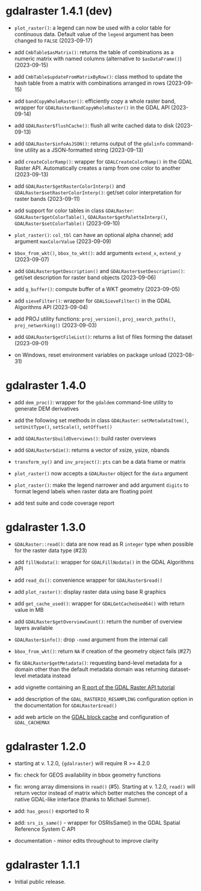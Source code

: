 # gdalraster 1.4.1 (dev)

* `plot_raster()`: a legend can now be used with a color table for continuous data. Default value of the `legend` argument has been changed to `FALSE` (2023-09-17)

* add `CmbTable$asMatrix()`: returns the table of combinations as a numeric matrix with named columns (alternative to `$asDataFrame()`) (2023-09-15)

* add `CmbTable$updateFromMatrixByRow()`: class method to update the hash table from a matrix with combinations arranged in rows (2023-09-15)

* add `bandCopyWholeRaster()`: efficiently copy a whole raster band, wrapper for `GDALRasterBandCopyWholeRaster()` in the GDAL API (2023-09-14)

* add `GDALRaster$flushCache()`: flush all write cached data to disk (2023-09-13)

* add `GDALRaster$infoAsJSON()`: returns output of the `gdalinfo` command-line utility as a JSON-formatted string (2023-09-13)

* add `createColorRamp()`: wrapper for `GDALCreateColorRamp()` in the GDAL Raster API. Automatically creates a ramp from one color to another (2023-09-13)

* add `GDALRaster$getRasterColorInterp()` and `GDALRaster$setRasterColorInterp()`: get/set color interpretation for raster bands (2023-09-11)

* add support for color tables in class `GDALRaster`: `GDALRaster$getColorTable()`, `GDALRaster$getPaletteInterp()`, `GDALRaster$setColorTable()` (2023-09-10)

* `plot_raster()`: `col_tbl` can have an optional alpha channel; add argument `maxColorValue` (2023-09-09)

* `bbox_from_wkt()`, `bbox_to_wkt()`: add arguments `extend_x`, `extend_y` (2023-09-07)

* add `GDALRaster$getDescription()` and `GDALRaster$setDescription()`: get/set description for raster band objects (2023-09-06)

* add `g_buffer()`: compute buffer of a WKT geometry (2023-09-05)

* add `sieveFilter()`: wrapper for `GDALSieveFilter()` in the GDAL Algorithms API (2023-09-04)

* add PROJ utility functions: `proj_version()`, `proj_search_paths()`, `proj_networking()` (2023-09-03)

* add `GDALRaster$getFileList()`: returns a list of files forming the dataset (2023-09-01)

* on Windows, reset environment variables on package unload (2023-08-31)

# gdalraster 1.4.0

* add `dem_proc()`: wrapper for the `gdaldem` command-line utility to generate DEM derivatives

* add the following set methods in class `GDALRaster`: `setMetadataItem()`, `setUnitType()`, `setScale()`, `setOffset()`

* add `GDALRaster$buildOverviews()`: build raster overviews

* add `GDALRaster$dim()`: returns a vector of xsize, ysize, nbands

* `transform_xy()` and `inv_project()`: `pts` can be a data frame or matrix

* `plot_raster()` now accepts a `GDALRaster` object for the `data` argument

* `plot_raster()`: make the legend narrower and add argument `digits` to format legend labels when raster data are floating point

* add test suite and code coverage report

# gdalraster 1.3.0

* `GDALRaster::read()`: data are now read as R `integer` type when possible for the raster data type (#23)

* add `fillNodata()`: wrapper for `GDALFillNodata()` in the GDAL Algorithms API

* add `read_ds()`: convenience wrapper for `GDALRaster$read()`

* add `plot_raster()`: display raster data using base R graphics

* add `get_cache_used()`: wrapper for `GDALGetCacheUsed64()` with return value in MB

* add `GDALRaster$getOverviewCount()`: return the number of overview layers available

* `GDALRaster$info()`: drop `-nomd` argument from the internal call

* `bbox_from_wkt()`: return `NA` if creation of the geometry object fails (#27)

* fix `GDALRaster$getMetadata()`: requesting band-level metadata for a domain other than the default metadata domain was returning dataset-level metadata instead

* add vignette containing an [R port of the GDAL Raster API tutorial](https://usdaforestservice.github.io/gdalraster/articles/raster-api-tutorial.html)

* add description of the `GDAL_RASTERIO_RESAMPLING` configuration option in the documentation for `GDALRaster$read()`

* add web article on the [GDAL block cache](https://usdaforestservice.github.io/gdalraster/articles/gdal-block-cache.html) and configuration of `GDAL_CACHEMAX`

# gdalraster 1.2.0

* starting at v. 1.2.0, `{gdalraster}` will require R >= 4.2.0

* fix: check for GEOS availability in bbox geometry functions

* fix: wrong array dimensions in `read()` (#5). Starting at v. 1.2.0, `read()` will return vector instead of matrix which better matches the concept of a native GDAL-like interface (thanks to Michael Sumner).

* add: `has_geos()` exported to R

* add: `srs_is_same()` - wrapper for OSRIsSame() in the GDAL Spatial Reference System C API

* documentation - minor edits throughout to improve clarity

# gdalraster 1.1.1

* Initial public release.
